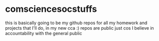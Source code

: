 # comsciencesocstuffs
this is basically going to be my github repos for all my homework and projects that I'll do, in my new cca :) 
repos are public just cos I believe in accountability with the general public 
